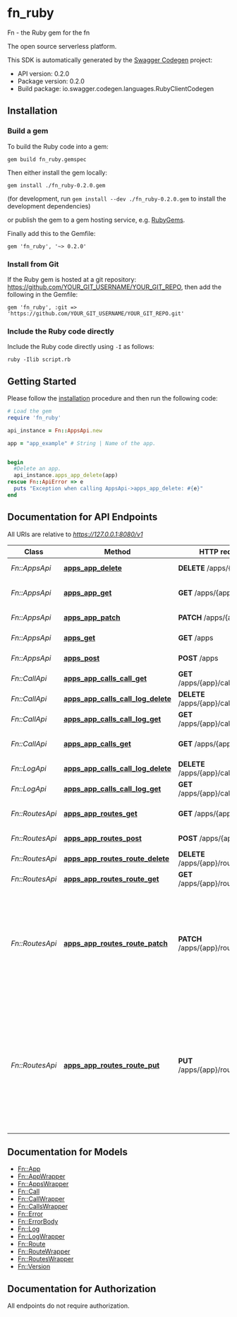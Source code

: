 # fn_ruby

Fn - the Ruby gem for the fn

The open source serverless platform.

This SDK is automatically generated by the [Swagger Codegen](https://github.com/swagger-api/swagger-codegen) project:

- API version: 0.2.0
- Package version: 0.2.0
- Build package: io.swagger.codegen.languages.RubyClientCodegen

## Installation

### Build a gem

To build the Ruby code into a gem:

```shell
gem build fn_ruby.gemspec
```

Then either install the gem locally:

```shell
gem install ./fn_ruby-0.2.0.gem
```
(for development, run `gem install --dev ./fn_ruby-0.2.0.gem` to install the development dependencies)

or publish the gem to a gem hosting service, e.g. [RubyGems](https://rubygems.org/).

Finally add this to the Gemfile:

    gem 'fn_ruby', '~> 0.2.0'

### Install from Git

If the Ruby gem is hosted at a git repository: https://github.com/YOUR_GIT_USERNAME/YOUR_GIT_REPO, then add the following in the Gemfile:

    gem 'fn_ruby', :git => 'https://github.com/YOUR_GIT_USERNAME/YOUR_GIT_REPO.git'

### Include the Ruby code directly

Include the Ruby code directly using `-I` as follows:

```shell
ruby -Ilib script.rb
```

## Getting Started

Please follow the [installation](#installation) procedure and then run the following code:
```ruby
# Load the gem
require 'fn_ruby'

api_instance = Fn::AppsApi.new

app = "app_example" # String | Name of the app.


begin
  #Delete an app.
  api_instance.apps_app_delete(app)
rescue Fn::ApiError => e
  puts "Exception when calling AppsApi->apps_app_delete: #{e}"
end

```

## Documentation for API Endpoints

All URIs are relative to *https://127.0.0.1:8080/v1*

Class | Method | HTTP request | Description
------------ | ------------- | ------------- | -------------
*Fn::AppsApi* | [**apps_app_delete**](docs/AppsApi.md#apps_app_delete) | **DELETE** /apps/{app} | Delete an app.
*Fn::AppsApi* | [**apps_app_get**](docs/AppsApi.md#apps_app_get) | **GET** /apps/{app} | Get information for a app.
*Fn::AppsApi* | [**apps_app_patch**](docs/AppsApi.md#apps_app_patch) | **PATCH** /apps/{app} | Updates an app.
*Fn::AppsApi* | [**apps_get**](docs/AppsApi.md#apps_get) | **GET** /apps | Get all app names.
*Fn::AppsApi* | [**apps_post**](docs/AppsApi.md#apps_post) | **POST** /apps | Post new app
*Fn::CallApi* | [**apps_app_calls_call_get**](docs/CallApi.md#apps_app_calls_call_get) | **GET** /apps/{app}/calls/{call} | Get call information
*Fn::CallApi* | [**apps_app_calls_call_log_delete**](docs/CallApi.md#apps_app_calls_call_log_delete) | **DELETE** /apps/{app}/calls/{call}/log | Delete call log entry
*Fn::CallApi* | [**apps_app_calls_call_log_get**](docs/CallApi.md#apps_app_calls_call_log_get) | **GET** /apps/{app}/calls/{call}/log | Get call logs
*Fn::CallApi* | [**apps_app_calls_get**](docs/CallApi.md#apps_app_calls_get) | **GET** /apps/{app}/calls | Get app-bound calls.
*Fn::LogApi* | [**apps_app_calls_call_log_delete**](docs/LogApi.md#apps_app_calls_call_log_delete) | **DELETE** /apps/{app}/calls/{call}/log | Delete call log entry
*Fn::LogApi* | [**apps_app_calls_call_log_get**](docs/LogApi.md#apps_app_calls_call_log_get) | **GET** /apps/{app}/calls/{call}/log | Get call logs
*Fn::RoutesApi* | [**apps_app_routes_get**](docs/RoutesApi.md#apps_app_routes_get) | **GET** /apps/{app}/routes | Get route list by app name.
*Fn::RoutesApi* | [**apps_app_routes_post**](docs/RoutesApi.md#apps_app_routes_post) | **POST** /apps/{app}/routes | Create new Route
*Fn::RoutesApi* | [**apps_app_routes_route_delete**](docs/RoutesApi.md#apps_app_routes_route_delete) | **DELETE** /apps/{app}/routes/{route} | Deletes the route
*Fn::RoutesApi* | [**apps_app_routes_route_get**](docs/RoutesApi.md#apps_app_routes_route_get) | **GET** /apps/{app}/routes/{route} | Gets route by name
*Fn::RoutesApi* | [**apps_app_routes_route_patch**](docs/RoutesApi.md#apps_app_routes_route_patch) | **PATCH** /apps/{app}/routes/{route} | Update a Route, Fails if the route or app does not exist. Accepts partial updates / skips validation of zero values.
*Fn::RoutesApi* | [**apps_app_routes_route_put**](docs/RoutesApi.md#apps_app_routes_route_put) | **PUT** /apps/{app}/routes/{route} | Create a Route if it does not exist. Update if it does. Will also create app if it does not exist. Put does not skip validation of zero values


## Documentation for Models

 - [Fn::App](docs/App.md)
 - [Fn::AppWrapper](docs/AppWrapper.md)
 - [Fn::AppsWrapper](docs/AppsWrapper.md)
 - [Fn::Call](docs/Call.md)
 - [Fn::CallWrapper](docs/CallWrapper.md)
 - [Fn::CallsWrapper](docs/CallsWrapper.md)
 - [Fn::Error](docs/Error.md)
 - [Fn::ErrorBody](docs/ErrorBody.md)
 - [Fn::Log](docs/Log.md)
 - [Fn::LogWrapper](docs/LogWrapper.md)
 - [Fn::Route](docs/Route.md)
 - [Fn::RouteWrapper](docs/RouteWrapper.md)
 - [Fn::RoutesWrapper](docs/RoutesWrapper.md)
 - [Fn::Version](docs/Version.md)


## Documentation for Authorization

 All endpoints do not require authorization.

